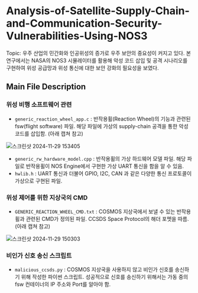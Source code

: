 # Analysis-of-Satellite-Supply-Chain-and-Communication-Security-Vulnerabilities-Using-NOS3

Topic: 우주 산업의 민간화와 인공위성의 증가로 우주 보안의 중요성이 커지고 있다. 본 연구에서는 NASA의 NOS3 시뮬레이터를 활용해 악성 코드 삽입 및 공격 시나리오를 구현하여 위성 공급망과 위성 통신에 대한 보안 강화의 필요성을 보였다.

## Main File Description

### 위성 비행 소프트웨어 관련
- `generic_reaction_wheel_app.c` : 반작용휠(Reaction Wheel)의 기능과 관련된 fsw(flight software) 파일. 해당 파일에 가상의 supply-chain 공격을 통한 악성코드를 삽입함. (아래 캡쳐 참고)

![스크린샷 2024-11-29 153405](https://github.com/user-attachments/assets/b00a8ef4-03a9-4a75-829e-6103735be66f)

- `generic_rw_hardware_model.cpp` : 반작용휠의 가상 하드웨어 모델 파일. 해당 파일로 반작용휠이 NOS Engine에서 구현한 가상 UART 통신을 함을 알 수 있음.
- `hwlib.h` : UART 통신과 더불어 GPIO, I2C, CAN 과 같은 다양한 통신 프로토콜이 가상으로 구현된 파일. 

### 위성 제어를 위한 지상국의 CMD
- `GENERIC_REACTION_WHEEL_CMD.txt` : COSMOS 지상국에서 보낼 수 있는 반작용휠과 관련된 CMD가 정의된 파일. CCSDS Space Protocol의 해더 포멧을 따름. (아래 캡쳐 참고)

![스크린샷 2024-11-29 150303](https://github.com/user-attachments/assets/c7bfd72c-cd57-47da-9246-080895307ed3)


### 비인가 신호 송신 스크립트
- `malicious_ccsds.py` : COSMOS 지상국을 사용하지 않고 비인가 신호를 송신하기 위해 작성한 파이썬 스크립트. 성공적으로 신호를 송신하기 위해서는 가동 중의 fsw 컨테이너의 IP 주소와 Port를 알아야 함. 
